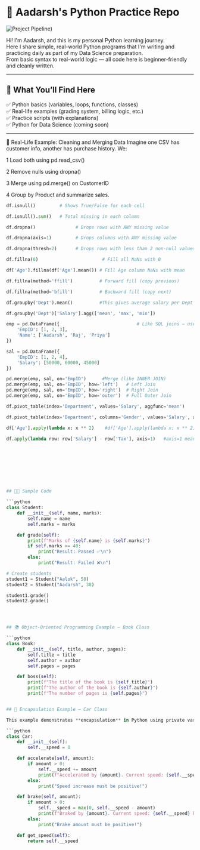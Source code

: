 # 🐍 Aadarsh's Python Practice Repo

![Project Pipeline](https://repository-images.githubusercontent.com/146619556/010dd080-4d26-11ea-8350-5916fe9db853))

Hi! I'm Aadarsh, and this is my personal Python learning journey.  
Here I share simple, real-world Python programs that I'm writing and practicing daily as part of my Data Science preparation.  
From basic syntax to real-world logic — all code here is beginner-friendly and cleanly written.

---

## 📌 What You’ll Find Here

✅ Python basics (variables, loops, functions, classes)  
✅ Real-life examples (grading system, billing logic, etc.)  
✅ Practice scripts (with explanations)  
✅ Python for Data Science (coming soon)

---

📌 Real-Life Example: Cleaning and Merging Data
Imagine one CSV has customer info, another has purchase history.
We:

1  Load both using pd.read_csv()

2  Remove nulls using dropna()

3  Merge using pd.merge() on CustomerID

4  Group by Product and summarize sales.
```python
df.isnull()         # Shows True/False for each cell

df.isnull().sum()   # Total missing in each column

df.dropna()               # Drops rows with ANY missing value

df.dropna(axis=1)         # Drops columns with ANY missing value

df.dropna(thresh=2)       # Drops rows with less than 2 non-null values

df.fillna(0)                        # Fill all NaNs with 0

df['Age'].fillna(df['Age'].mean()) # Fill Age column NaNs with mean

df.fillna(method='ffill')          # Forward fill (copy previous)

df.fillna(method='bfill')          # Backward fill (copy next)

df.groupby('Dept').mean()          #This gives average salary per Dept

df.groupby('Dept')['Salary'].agg(['mean', 'max', 'min'])

emp = pd.DataFrame({                             # Like SQL joins — used to combine two tables.
    'EmpID': [1, 2, 3],
    'Name': ['Aadarsh', 'Raj', 'Priya']
})

sal = pd.DataFrame({
    'EmpID': [1, 2, 4],
    'Salary': [50000, 60000, 45000]
})

pd.merge(emp, sal, on='EmpID')      #Merge (like INNER JOIN)
pd.merge(emp, sal, on='EmpID', how='left')   # Left Join
pd.merge(emp, sal, on='EmpID', how='right')  # Right Join
pd.merge(emp, sal, on='EmpID', how='outer')  # Full Outer Join

df.pivot_table(index='Department', values='Salary', aggfunc='mean')    #This gives average salary per department

df.pivot_table(index='Department', columns='Gender', values='Salary', aggfunc='mean', fill_value=0)

df['Age'].apply(lambda x: x ** 2)    #df['Age'].apply(lambda x: x ** 2)

df.apply(lambda row: row['Salary'] - row['Tax'], axis=1)   #axis=1 means row-wise









## 🧑‍💻 Sample Code 

```python
class Student: 
    def __init__(self, name, marks):
        self.name = name
        self.marks = marks

    def grade(self):
        print(f"Marks of {self.name} is {self.marks}")
        if self.marks >= 40:
            print("Result: Passed ✅\n")
        else:
            print("Result: Failed ❌\n")

# Create students
student1 = Student("Aalok", 50)
student2 = Student("Aadarsh", 38)

student1.grade()
student2.grade()




## 📚 Object-Oriented Programming Example – Book Class

```python
class Book:
    def __init__(self, title, author, pages):
        self.title = title
        self.author = author
        self.pages = pages

    def boss(self):
        print(f"The title of the book is {self.title}")
        print(f"The author of the book is {self.author}")
        print(f"The number of pages is {self.pages}")


## 🚗 Encapsulation Example – Car Class

This example demonstrates **encapsulation** in Python using private variables (`__speed`) and controlled access through methods.

```python
class Car:
    def __init__(self):
        self.__speed = 0

    def accelerate(self, amount):
        if amount > 0:
            self.__speed += amount
            print(f"Accelerated by {amount}. Current speed: {self.__speed} km/h")
        else:
            print("Speed increase must be positive!")

    def brake(self, amount):
        if amount > 0:
            self.__speed = max(0, self.__speed - amount)
            print(f"Braked by {amount}. Current speed: {self.__speed} km/h")
        else:
            print("Brake amount must be positive!")

    def get_speed(self):
        return self.__speed

